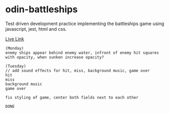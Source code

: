 # odin-battleships

Test driven development practice implementing the battleships game using javascript, jest, html and css.

[Live Link](https://antonharbers.github.io/odin-battleships/)

    (Monday)
    enemy ships appear behind enemy water, infront of enemy hit squares with opacity, when sunken increase opacity?

    (Tuesday)
    // add sound effects for hit, miss, background music, game over
    hit
    miss
    background music
    game over

    fix styling of game, center both fields next to each other

    DONE
